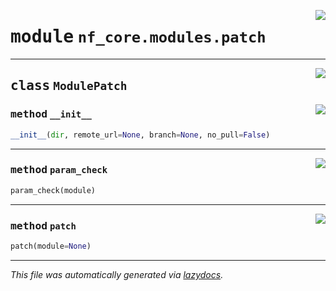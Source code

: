 <!-- markdownlint-disable -->

<a href="../../../../../../tools/nf_core/modules/patch.py#L0"><img align="right" style="float:right;" src="https://img.shields.io/badge/-source-cccccc?style=flat-square"></a>

# <kbd>module</kbd> `nf_core.modules.patch`

---

<a href="../../../../../../tools/nf_core/modules/patch.py#L18"><img align="right" style="float:right;" src="https://img.shields.io/badge/-source-cccccc?style=flat-square"></a>

## <kbd>class</kbd> `ModulePatch`

<a href="../../../../../../tools/nf_core/modules/patch.py#L19"><img align="right" style="float:right;" src="https://img.shields.io/badge/-source-cccccc?style=flat-square"></a>

### <kbd>method</kbd> `__init__`

```python
__init__(dir, remote_url=None, branch=None, no_pull=False)
```

---

<a href="../../../../../../tools/nf_core/modules/patch.py#L24"><img align="right" style="float:right;" src="https://img.shields.io/badge/-source-cccccc?style=flat-square"></a>

### <kbd>method</kbd> `param_check`

```python
param_check(module)
```

---

<a href="../../../../../../tools/nf_core/modules/patch.py#L35"><img align="right" style="float:right;" src="https://img.shields.io/badge/-source-cccccc?style=flat-square"></a>

### <kbd>method</kbd> `patch`

```python
patch(module=None)
```

---

_This file was automatically generated via [lazydocs](https://github.com/ml-tooling/lazydocs)._
